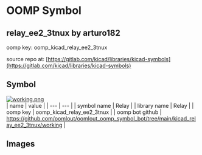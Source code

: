 # OOMP Symbol  
## relay_ee2_3tnux  by arturo182  
  
oomp key: oomp_kicad_relay_ee2_3tnux  
  
source repo at: [https://gitlab.com/kicad/libraries/kicad-symbols](https://gitlab.com/kicad/libraries/kicad-symbols)  
## Symbol  
  
[![working.png](working_600.png)](working.png)  
| name | value | 
| --- | --- | 
| symbol name | Relay | 
| library name | Relay | 
| oomp key | oomp_kicad_relay_ee2_3tnux | 
| oomp bot github | https://github.com/oomlout/oomlout_oomp_symbol_bot/tree/main/kicad_relay_ee2_3tnux/working | 
## Images  
